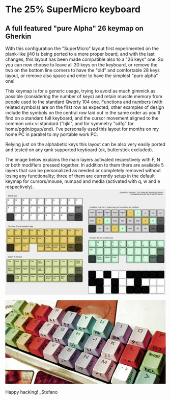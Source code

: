 # The 25% SuperMicro keyboard
## A full featured "pure Alpha" 26 keymap on Gherkin

With this configuration the "SuperMicro" layout first experimented on the plank-like jj40 is being ported to a more proper board, and with the last changes, this layout has been made compatible also to a "26 keys" one. So you can now choose to leave all 30 keys on the keyboard, or remove the two on the bottom line corners to have the "old" and comfortable 28 keys layout, or remove also space and enter to have the simplest "pure alpha" one!

This keymap is for a generic usage, trying to avoid as much gimmick as possible (considering the number of keys) and retain muscle memory from people used to the standard Qwerty 104 one. Functions and numbers (with related symbols) are on the first row as expected; other examples of design include the symbols on the central row laid out in the same order as you'll find on a standard full keyboard, and the cursor movement aligned to the common unix vi standard ("hjkl", and for symmetry "sdfg" for home/pgdn/pgup/end). I've personally used this layout for months on my home PC in parallel to my portable work PC.

Relying just on the alphabetic keys this layout can be also very easily ported and tested on any qmk supported keyboard (ok, butterstick excluded).

The image below explains the main layers activated respectively with F, N or both modifiers pressed together. In addition to them there are available 5 layers that can be personalized as needed or completely removed without losing any functionality; three of them are currently setup in the default keymap for cursors/mouse, numpad and media (activated with q, w and e respectively).
![layers](https://raw.githubusercontent.com/stevexyz/qmk_firmware/master/keyboards/40percentclub/gherkin/keymaps/stevexyz/newlayout262830.jpg)

![prototype](https://github.com/stevexyz/qmk_firmware/blob/master/keyboards/40percentclub/gherkin/keymaps/stevexyz/gherkin28.jpeg)

Happy hacking!
_Stefano

